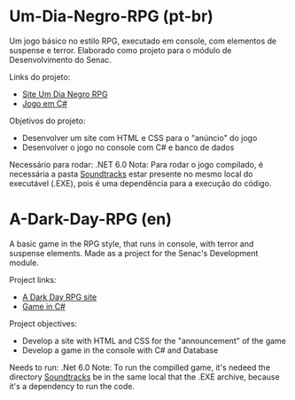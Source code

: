# Um-Dia-Negro-RPG (pt-br)

Um jogo básico no estilo RPG, executado em console, com elementos de suspense e terror.
Elaborado como projeto para o módulo de Desenvolvimento do Senac.

Links do projeto:
- [Site Um Dia Negro RPG](https://github.com/AriiiAlves/Um-Dia-Negro-RPG/tree/master/Site%20Um%20Dia%20Negro%20RPG)
- [Jogo em C#](https://github.com/AriiiAlves/Um-Dia-Negro-RPG/tree/master/Projeto%20rpg)

Objetivos do projeto:
- Desenvolver um site com HTML e CSS para o "anúncio" do jogo
- Desenvolver o jogo no console com C# e banco de dados

Necessário para rodar: .NET 6.0
Nota: Para rodar o jogo compilado, é necessária a pasta [Soundtracks](https://github.com/AriiiAlves/Um-Dia-Negro-RPG/tree/master/Projeto%20rpg/Soundtrack) estar presente no mesmo local do executável (.EXE), pois é uma dependência para a execução do código.

# A-Dark-Day-RPG (en)

A basic game in the RPG style, that runs in console, with terror and suspense elements.
Made as a project for the Senac's Development module.

Project links:
- [A Dark Day RPG site](https://github.com/AriiiAlves/Um-Dia-Negro-RPG/tree/master/Site%20Um%20Dia%20Negro%20RPG)
- [Game in C#](https://github.com/AriiiAlves/Um-Dia-Negro-RPG/tree/master/Projeto%20rpg)

Project objectives:
- Develop a site with HTML and CSS for the "announcement" of the game
- Develop a game in the console with C# and Database

Needs to run: .Net 6.0
Note: To run the compilled game, it's nedeed the directory [Soundtracks](https://github.com/AriiiAlves/Um-Dia-Negro-RPG/tree/master/Projeto%20rpg/Soundtrack) be in the same local that the .EXE archive, because it's a dependency to run the code.
